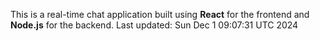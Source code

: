 This is a real-time chat application built using **React** for the frontend and **Node.js** for the backend.
Last updated: Sun Dec  1 09:07:31 UTC 2024
